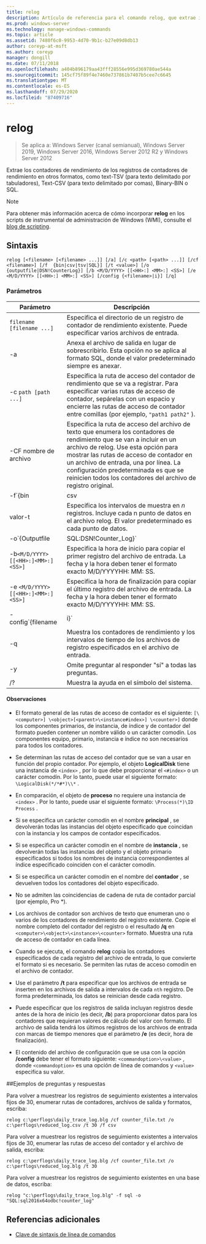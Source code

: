 ```yaml
---
title: relog
description: Artículo de referencia para el comando relog, que extrae información sobre los contadores de rendimiento de los archivos de registro de contadores de rendimiento.
ms.prod: windows-server
ms.technology: manage-windows-commands
ms.topic: article
ms.assetid: 7480f6c0-9953-4d70-9b1c-b27e09d8db13
author: coreyp-at-msft
ms.author: coreyp
manager: dongill
ms.date: 07/11/2018
ms.openlocfilehash: a404b896179aa43fff28556e995d369780ae544a
ms.sourcegitcommit: 145cf75f89f4e7460e737861b7407b5cee7c6645
ms.translationtype: MT
ms.contentlocale: es-ES
ms.lasthandoff: 07/29/2020
ms.locfileid: "87409716"
---
```

# <a name="relog"></a>relog

> Se aplica a: Windows Server (canal semianual), Windows Server 2019, Windows Server 2016, Windows Server 2012 R2 y Windows Server 2012

Extrae los contadores de rendimiento de los registros de contadores de rendimiento en otros formatos, como text-TSV (para texto delimitado por tabuladores), Text-CSV (para texto delimitado por comas), Binary-BIN o SQL.

>[!NOTE]
>Para obtener más información acerca de cómo incorporar **relog** en los scripts de instrumental de administración de Windows (WMI), consulte el [blog de scripting](https://devblogs.microsoft.com/scripting/).

## <a name="syntax"></a>Sintaxis

```
relog [<filename> [<filename> ...]] [/a] [/c <path> [<path> ...]] [/cf <filename>] [/f  {bin|csv|tsv|SQL}] [/t <value>] [/o {outputfile|DSN!CounterLog}] [/b <M/D/YYYY> [[<HH>:] <MM>:] <SS>] [/e <M/D/YYYY> [[<HH>:] <MM>:] <SS>] [/config {<filename>|i}] [/q]
```

### <a name="parameters"></a>Parámetros

| Parámetro | Descripción |
|--|--|
| `filename [filename ...]` | Especifica el directorio de un registro de contador de rendimiento existente. Puede especificar varios archivos de entrada. |
| -a | Anexa el archivo de salida en lugar de sobrescribirlo. Esta opción no se aplica al formato SQL, donde el valor predeterminado siempre es anexar. |
| -c `path [path ...]` | Especifica la ruta de acceso del contador de rendimiento que se va a registrar. Para especificar varias rutas de acceso de contador, sepárelas con un espacio y encierre las rutas de acceso de contador entre comillas (por ejemplo, `"path1 path2"` ). |
| -CF nombre de archivo | Especifica la ruta de acceso del archivo de texto que enumera los contadores de rendimiento que se van a incluir en un archivo de relog. Use esta opción para mostrar las rutas de acceso de contador en un archivo de entrada, una por línea. La configuración predeterminada es que se reinicien todos los contadores del archivo de registro original. |
| -f`{bin | csv | tsv | SQL}` | Especifica la ruta de acceso del formato del archivo de salida. El formato predeterminado es **bin**. En el caso de una base de datos SQL, el archivo de salida especifica `DSN!CounterLog` . Puede especificar la ubicación de la base de datos mediante el administrador de ODBC para configurar el DSN (nombre del sistema de la base de datos). |
| valor-t | Especifica los intervalos de muestra en *n* registros. Incluye cada n punto de datos en el archivo relog. El valor predeterminado es cada punto de datos. |
| -o`{Outputfile | SQL:DSN!Counter_Log}` | Especifica la ruta de acceso del archivo de salida o la base de datos SQL donde se escribirán los contadores. <P>**Nota:** En el caso de las versiones de 64 y 32 bits de relog.exe, debe definir un DSN en el origen de datos ODBC (64 bits y 32 bits respectivamente) en el sistema. Use el controlador ODBC "SQL Server" para definir un DSN. |
| -b`<M/D/YYYY> [[<HH>:]<MM>:]<SS>]` | Especifica la hora de inicio para copiar el primer registro del archivo de entrada. La fecha y la hora deben tener el formato exacto M/D/YYYYHH: MM: SS. |
| -e `<M/D/YYYY> [[<HH>:]<MM>:]<SS>]` | Especifica la hora de finalización para copiar el último registro del archivo de entrada. La fecha y la hora deben tener el formato exacto M/D/YYYYHH: MM: SS. |
| -config`{filename | i}` | Especifica la ruta de acceso del archivo de configuración que contiene los parámetros de la línea de comandos. Si utiliza un archivo de configuración, puede usar **-i** como un marcador de posición para una lista de archivos de entrada que se pueden colocar en la línea de comandos. Si usa la línea de comandos, no use **-i**. También puede usar caracteres comodín, como `*.blg` para especificar varios nombres de archivo de entrada a la vez. |
| -q | Muestra los contadores de rendimiento y los intervalos de tiempo de los archivos de registro especificados en el archivo de entrada. |
| -y | Omite preguntar al responder "sí" a todas las preguntas. |
| /? | Muestra la ayuda en el símbolo del sistema. |

#### <a name="remarks"></a>Observaciones

- El formato general de las rutas de acceso de contador es el siguiente: `[\<computer>] \<object>[<parent>\<instance#index>] \<counter>]` donde los componentes primarios, de instancia, de índice y de contador del formato pueden contener un nombre válido o un carácter comodín. Los componentes equipo, primario, instancia e índice no son necesarios para todos los contadores.

- Se determinan las rutas de acceso del contador que se van a usar en función del propio contador. Por ejemplo, el objeto **LogicalDisk** tiene una instancia de `<index>` , por lo que debe proporcionar el `<#index>` o un carácter comodín. Por lo tanto, puede usar el siguiente formato: `\LogicalDisk(*/*#*)\\*` .

- En comparación, el objeto de **proceso** no requiere una instancia de `<index>` . Por lo tanto, puede usar el siguiente formato: `\Process(*)\ID Process` .

- Si se especifica un carácter comodín en el nombre **principal** , se devolverán todas las instancias del objeto especificado que coincidan con la instancia y los campos de contador especificados.

- Si se especifica un carácter comodín en el nombre de **instancia** , se devolverán todas las instancias del objeto y el objeto primario especificados si todos los nombres de instancia correspondientes al índice especificado coinciden con el carácter comodín.

- Si se especifica un carácter comodín en el nombre del **contador** , se devuelven todos los contadores del objeto especificado.

- No se admiten las coincidencias de cadena de ruta de contador parcial (por ejemplo, Pro *).

- Los archivos de contador son archivos de texto que enumeran uno o varios de los contadores de rendimiento del registro existente. Copie el nombre completo del contador del registro o el resultado **/q** en `<computer>\<object>\<instance>\<counter>` formato. Muestra una ruta de acceso de contador en cada línea.

- Cuando se ejecuta, el comando **relog** copia los contadores especificados de cada registro del archivo de entrada, lo que convierte el formato si es necesario. Se permiten las rutas de acceso comodín en el archivo de contador.

- Use el parámetro **/t** para especificar que los archivos de entrada se inserten en los archivos de salida a intervalos de cada `nth` registro. De forma predeterminada, los datos se reinician desde cada registro.

- Puede especificar que los registros de salida incluyan registros desde antes de la hora de inicio (es decir, **/b**) para proporcionar datos para los contadores que requieran valores de cálculo del valor con formato. El archivo de salida tendrá los últimos registros de los archivos de entrada con marcas de tiempo menores que el parámetro **/e** (es decir, hora de finalización).

- El contenido del archivo de configuración que se usa con la opción **/config** debe tener el formato siguiente: `<commandoption>\<value>` , donde `<commandoption>` es una opción de línea de comandos y `<value>` especifica su valor.

##<a name="q-examples"></a>Ejemplos de preguntas y respuestas

Para volver a muestrear los registros de seguimiento existentes a intervalos fijos de 30, enumerar rutas de contadores, archivos de salida y formatos, escriba:

```
relog c:\perflogs\daily_trace_log.blg /cf counter_file.txt /o c:\perflogs\reduced_log.csv /t 30 /f csv
```

Para volver a muestrear los registros de seguimiento existentes a intervalos fijos de 30, enumerar las rutas de acceso del contador y el archivo de salida, escriba:

```
relog c:\perflogs\daily_trace_log.blg /cf counter_file.txt /o c:\perflogs\reduced_log.blg /t 30
```

Para volver a muestrear los registros de seguimiento existentes en una base de datos, escriba:

```
relog "c:\perflogs\daily_trace_log.blg" -f sql -o "SQL:sql2016x64odbc!counter_log"
```

## <a name="additional-references"></a>Referencias adicionales

- [Clave de sintaxis de línea de comandos](command-line-syntax-key.md)
